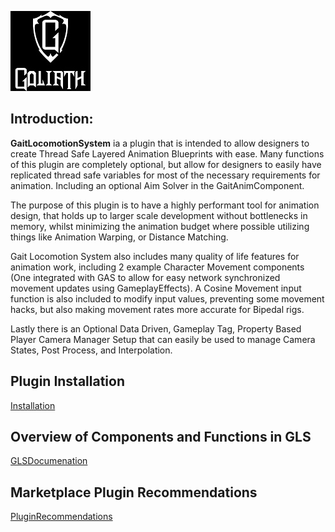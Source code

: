 ![](Assets/Images/Goliath_Logo.jpg#Small-Image)
## Introduction:

**GaitLocomotionSystem** ia a plugin that is intended to allow designers to create Thread Safe Layered Animation Blueprints with ease. Many functions of this plugin are completely optional, but allow for designers to easily have replicated thread safe variables for most of the necessary requirements for animation. Including an optional Aim Solver in the GaitAnimComponent.

The purpose of this plugin is to have a highly performant tool for animation design, that holds up to larger scale development without bottlenecks in memory, whilst minimizing the animation budget where possible utilizing things like Animation Warping, or Distance Matching.

Gait Locomotion System also includes many quality of life features for animation work, including 2 example Character Movement components (One integrated with GAS to allow for easy network synchronized movement updates using GameplayEffects). A Cosine Movement input function is also included to modify input values, preventing some movement hacks, but also making movement rates more accurate for Bipedal rigs.

Lastly there is an Optional Data Driven, Gameplay Tag, Property Based Player Camera Manager Setup that can easily be used to manage Camera States, Post Process, and Interpolation.

## Plugin Installation
[Installation](https://madteapartygames.github.io/the-gonzo-docs/docs/quickstart.html)

## Overview of Components and Functions in GLS
[GLSDocumenation](https://madteapartygames.github.io/the-gonzo-docs/docs/deepdive.html)

## Marketplace Plugin Recommendations
[PluginRecommendations](https://madteapartygames.github.io/the-gonzo-docs/docs/recommends.html)
